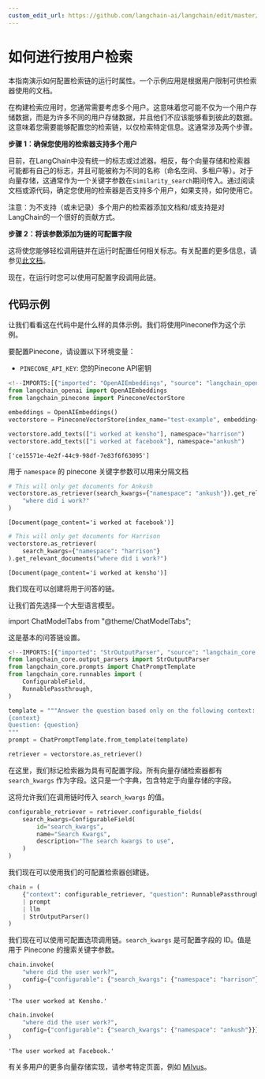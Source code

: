 ```yaml
---
custom_edit_url: https://github.com/langchain-ai/langchain/edit/master/docs/docs/how_to/qa_per_user.ipynb
---
```

# 如何进行按用户检索

本指南演示如何配置检索链的运行时属性。一个示例应用是根据用户限制可供检索器使用的文档。

在构建检索应用时，您通常需要考虑多个用户。这意味着您可能不仅为一个用户存储数据，而是为许多不同的用户存储数据，并且他们不应该能够看到彼此的数据。这意味着您需要能够配置您的检索链，以仅检索特定信息。这通常涉及两个步骤。

**步骤 1：确保您使用的检索器支持多个用户**

目前，在LangChain中没有统一的标志或过滤器。相反，每个向量存储和检索器可能都有自己的标志，并且可能被称为不同的名称（命名空间、多租户等）。对于向量存储，这通常作为一个关键字参数在`similarity_search`期间传入。通过阅读文档或源代码，确定您使用的检索器是否支持多个用户，如果支持，如何使用它。

注意：为不支持（或未记录）多个用户的检索器添加文档和/或支持是对LangChain的一个很好的贡献方式。

**步骤 2：将该参数添加为链的可配置字段**

这将使您能够轻松调用链并在运行时配置任何相关标志。有关配置的更多信息，请参见[此文档](/docs/how_to/configure)。

现在，在运行时您可以使用可配置字段调用此链。

## 代码示例

让我们看看这在代码中是什么样的具体示例。我们将使用Pinecone作为这个示例。

要配置Pinecone，请设置以下环境变量：

- `PINECONE_API_KEY`: 您的Pinecone API密钥


```python
<!--IMPORTS:[{"imported": "OpenAIEmbeddings", "source": "langchain_openai", "docs": "https://python.langchain.com/api_reference/openai/embeddings/langchain_openai.embeddings.base.OpenAIEmbeddings.html", "title": "How to do per-user retrieval"}, {"imported": "PineconeVectorStore", "source": "langchain_pinecone", "docs": "https://python.langchain.com/api_reference/pinecone/vectorstores/langchain_pinecone.vectorstores.PineconeVectorStore.html", "title": "How to do per-user retrieval"}]-->
from langchain_openai import OpenAIEmbeddings
from langchain_pinecone import PineconeVectorStore

embeddings = OpenAIEmbeddings()
vectorstore = PineconeVectorStore(index_name="test-example", embedding=embeddings)

vectorstore.add_texts(["i worked at kensho"], namespace="harrison")
vectorstore.add_texts(["i worked at facebook"], namespace="ankush")
```



```output
['ce15571e-4e2f-44c9-98df-7e83f6f63095']
```


用于 `namespace` 的 pinecone 关键字参数可以用来分隔文档


```python
# This will only get documents for Ankush
vectorstore.as_retriever(search_kwargs={"namespace": "ankush"}).get_relevant_documents(
    "where did i work?"
)
```



```output
[Document(page_content='i worked at facebook')]
```



```python
# This will only get documents for Harrison
vectorstore.as_retriever(
    search_kwargs={"namespace": "harrison"}
).get_relevant_documents("where did i work?")
```



```output
[Document(page_content='i worked at kensho')]
```


我们现在可以创建将用于问答的链。

让我们首先选择一个大型语言模型。

import ChatModelTabs from "@theme/ChatModelTabs";

<ChatModelTabs customVarName="llm" />


这是基本的问答链设置。


```python
<!--IMPORTS:[{"imported": "StrOutputParser", "source": "langchain_core.output_parsers", "docs": "https://python.langchain.com/api_reference/core/output_parsers/langchain_core.output_parsers.string.StrOutputParser.html", "title": "How to do per-user retrieval"}, {"imported": "ChatPromptTemplate", "source": "langchain_core.prompts", "docs": "https://python.langchain.com/api_reference/core/prompts/langchain_core.prompts.chat.ChatPromptTemplate.html", "title": "How to do per-user retrieval"}, {"imported": "ConfigurableField", "source": "langchain_core.runnables", "docs": "https://python.langchain.com/api_reference/core/runnables/langchain_core.runnables.utils.ConfigurableField.html", "title": "How to do per-user retrieval"}, {"imported": "RunnablePassthrough", "source": "langchain_core.runnables", "docs": "https://python.langchain.com/api_reference/core/runnables/langchain_core.runnables.passthrough.RunnablePassthrough.html", "title": "How to do per-user retrieval"}]-->
from langchain_core.output_parsers import StrOutputParser
from langchain_core.prompts import ChatPromptTemplate
from langchain_core.runnables import (
    ConfigurableField,
    RunnablePassthrough,
)

template = """Answer the question based only on the following context:
{context}
Question: {question}
"""
prompt = ChatPromptTemplate.from_template(template)

retriever = vectorstore.as_retriever()
```

在这里，我们标记检索器为具有可配置字段。所有向量存储检索器都有 `search_kwargs` 作为字段。这只是一个字典，包含特定于向量存储的字段。

这将允许我们在调用链时传入 `search_kwargs` 的值。


```python
configurable_retriever = retriever.configurable_fields(
    search_kwargs=ConfigurableField(
        id="search_kwargs",
        name="Search Kwargs",
        description="The search kwargs to use",
    )
)
```

我们现在可以使用我们的可配置检索器创建链。


```python
chain = (
    {"context": configurable_retriever, "question": RunnablePassthrough()}
    | prompt
    | llm
    | StrOutputParser()
)
```

我们现在可以使用可配置选项调用链。`search_kwargs` 是可配置字段的 ID。值是用于 Pinecone 的搜索关键字参数。


```python
chain.invoke(
    "where did the user work?",
    config={"configurable": {"search_kwargs": {"namespace": "harrison"}}},
)
```



```output
'The user worked at Kensho.'
```



```python
chain.invoke(
    "where did the user work?",
    config={"configurable": {"search_kwargs": {"namespace": "ankush"}}},
)
```



```output
'The user worked at Facebook.'
```


有关多用户的更多向量存储实现，请参考特定页面，例如 [Milvus](/docs/integrations/vectorstores/milvus)。
